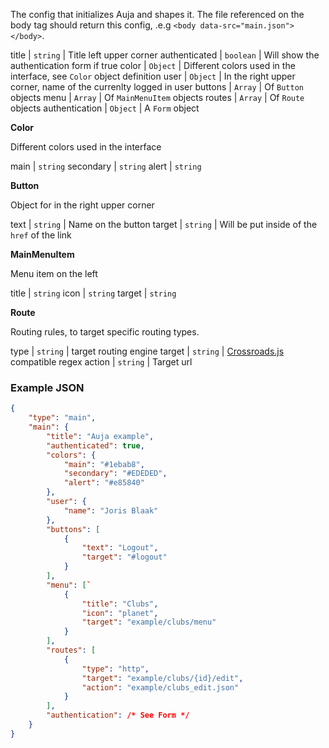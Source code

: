 The config that initializes Auja and shapes it. The file referenced on the body tag should return this config, .e.g `<body data-src="main.json"></body>`.

title | `string` | Title left upper corner
authenticated | `boolean` | Will show the authentication form if true
color | `Object` | Different colors used in the interface, see `Color` object definition
user | `Object` | In the right upper corner, name of the currenlty logged in user
buttons | `Array` | Of `Button` objects
menu | `Array` | Of `MainMenuItem` objects
routes | `Array` | Of `Route` objects
authentication | `Object` | A `Form` object

**Color**

Different colors used in the interface

main | `string`
secondary | `string`
alert | `string`


**Button**

Object for in the right upper corner

text | `string` | Name on the button
target | `string` | Will be put inside of the `href` of the link

**MainMenuItem**

Menu item on the left

title | `string`
icon | `string`
target | `string`

**Route**

Routing rules, to target specific routing types.

type | `string` | target routing engine
target | `string` | [Crossroads.js](http://millermedeiros.github.io/crossroads.js/) compatible regex
action | `string` | Target url

### Example JSON

```json
{
    "type": "main",
    "main": {
        "title": "Auja example",
        "authenticated": true,
        "colors": {
            "main": "#1ebab8",
            "secondary": "#EDEDED",
            "alert": "#e85840"
        },
        "user": {
            "name": "Joris Blaak"
        },
        "buttons": [
            {
                "text": "Logout",
                "target": "#logout"
            }
        ],
        "menu": [`
            {
                "title": "Clubs",
                "icon": "planet",
                "target": "example/clubs/menu"
            }
        ],
        "routes": [
            {
                "type": "http",
                "target": "example/clubs/{id}/edit",
                "action": "example/clubs_edit.json"
            }
        ],
        "authentication": /* See Form */
    }
}
```